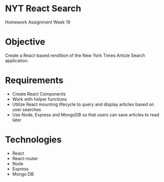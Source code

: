 # NYT React Search
Homework Assignment Week 19 

# Objective
Create a React-based rendition of the New York Times Article Search application.

# Requirements
* Create React Components
* Work with helper functions
* Utilize React mounting lifecycle to query and display articles based on user searches
* Use Node, Express and MongoDB so that users can save articles to read later

# Technologies
* React
* React-router
* Node
* Express
* Mongo DB